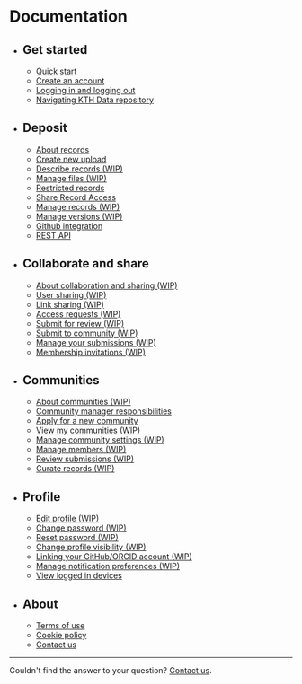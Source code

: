 <!-- markdownlint-disable MD007 -->
# Documentation

<div class="grid cards" markdown>

- ## Get started

    - [Quick start](get_started/quick_start.md)
    - [Create an account](get_started/create_account.md)
    - [Logging in and logging out](get_started/login_logout.md)
    - [Navigating KTH Data repository](get_started/navigating_site.md)

- ## Deposit

    - [About records](deposit/about_records.md)
    - [Create new upload](deposit/create_new_upload.md)
    - [Describe records (WIP)](#)
    - [Manage files (WIP)](#)
    - [Restricted records](deposit/restrict_record_access.md)
    - [Share Record Access](deposit/share_record_access.md)
    - [Manage records (WIP)](#)
    - [Manage versions (WIP)](#)
    - [Github integration](deposit/github_integration.md)
    - [REST API](deposit/rest_api.md)

- ## Collaborate and share

    - [About collaboration and sharing (WIP)](#)
    - [User sharing (WIP)](#)
    - [Link sharing (WIP)](#)
    - [Access requests (WIP)](#)
    - [Submit for review (WIP)](#)
    - [Submit to community (WIP)](#)
    - [Manage your submissions (WIP)](#)
    - [Membership invitations (WIP)](#)

- ## Communities

    - [About communities (WIP)](#)
    - [Community manager responsibilities](communities/community_manager_responsibilities.md)
    - [Apply for a new community](communities/apply_new_community.md)
    - [View my communities (WIP)](#)
    - [Manage community settings (WIP)](#)
    - [Manage members (WIP)](#)
    - [Review submissions (WIP)](#)
    - [Curate records (WIP)](#)

- ## Profile

    - [Edit profile (WIP)](#)
    - [Change password (WIP)](#)
    - [Reset password (WIP)](#)
    - [Change profile visibility (WIP)](#)
    - [Linking your GitHub/ORCID account (WIP)](#)
    - [Manage notification preferences (WIP)](#)
    - [View logged in devices](get_started/viewing-devices.md)

- ## About

    - [Terms of use](terms.md)
    - [Cookie policy](cookie-policy.md)
    - [Contact us](https://www.kth.se/om/fakta)

</div>

---

Couldn't find the answer to your question? [Contact us](https://www.kth.se/om/fakta).
